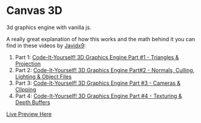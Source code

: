 # Canvas 3D

3d graphics engine with vanilla js.

A really great explanation of how this works and the math behind it you can find in these videos by [Javidx9](https://github.com/OneLoneCoder):

1. Part 1: [Code-It-Yourself! 3D Graphics Engine Part #1 - Triangles & Projection](https://youtu.be/ih20l3pJoeU)
2. Part 2: [Code-It-Yourself! 3D Graphics Engine Part#2 - Normals, Culling, Lighting & Object Files](https://youtu.be/XgMWc6LumG4)
3. Part 3: [Code-It-Yourself! 3D Graphics Engine Part #3 - Cameras & Clipping](https://youtu.be/HXSuNxpCzdM)
4. Part 4: [Code-It-Yourself! 3D Graphics Engine Part #4 - Texturing & Depth Buffers](https://youtu.be/nBzCS-Y0FcY)

[Live Preview Here](https://fauzan-radji.github.io/canvas-3d/)
